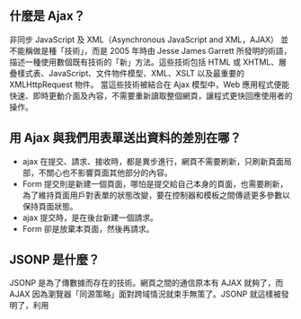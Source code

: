 ## 什麼是 Ajax？
非同步 JavaScript 及 XML（Asynchronous JavaScript and XML，AJAX） 並不能稱做是種「技術」，而是 2005 年時由 Jesse James Garrett 所發明的術語，描述一種使用數個既有技術的「新」方法。這些技術包括 HTML 或 XHTML、層疊樣式表、JavaScript、文件物件模型、XML、XSLT 以及最重要的 XMLHttpRequest 物件。
當這些技術被結合在 Ajax 模型中，Web 應用程式便能快速、即時更動介面及內容，不需要重新讀取整個網頁，讓程式更快回應使用者的操作。

## 用 Ajax 與我們用表單送出資料的差別在哪？
* ajax 在提交、請求、接收時，都是異步進行，網頁不需要刷新，只刷新頁面局部，不關心也不影響頁面其他部分的內容。
* Form 提交則是新建一個頁面，哪怕是提交給自己本身的頁面，也需要刷新，為了維持頁面用戶對表單的狀態改變，要在控制器和模板之間傳遞更多參數以保持頁面狀態。
* ajax 提交時，是在後台新建一個請求。
* Form 卻是放棄本頁面，然後再請求。

## JSONP 是什麼？
JSONP 是為了傳數據而存在的技術。網頁之間的通信原本有 AJAX 就夠了，而 AJAX 因為瀏覽器「同源策略」面對跨域情況就束手無策了。JSONP 就這樣被發明了，利用<script>的 src 屬性不受「同源策略」的控制，「作弊」般地巧妙地逃過了瀏覽器的這一限制。

JSONP 方法本質是創建<script>標籤，其 src 指向我們的數據地址。地址後面附帶一個回調函數（名字一般是 callback 或者是別的什麼，就看後台給我們的是什麼了，函數名是我們起的）。然後，聲明這個回調函數。這樣，只要一引入上面的<script>標籤，就相當於執行了那個回調函數。


## 要如何存取跨網域的 API？
伺服器端的部分，回覆請求的標頭需要含有 Access-Control-Allow-Origin 欄位，收到回覆(response)的瀏覽器端會去檢查這個欄位，如果不符合條件則會因為同源政策的關係而擋下 response，然後 console 跳紅字報錯。
瀏覽器端的部分，會幫你把請求區分成兩種分類，一種是簡單請求，另外一個是非簡單請求。
當瀏覽器判斷你發出的請求是簡單請求時，他會直接將請求發送出去；如果判斷為非簡單請求，會先把請求擋下，然後根據擋下的請求發送一個預檢請求(http method 為 option)，伺服器回覆之後瀏覽器會根據回覆的內容決定要不要將真正的請求發送出去。

## 為什麼我們在第四週時沒碰到跨網域的問題，這週卻碰到了？
第四週是在自己的電腦上用自己寫的程式發 request，第八週透過瀏覽器來發 request
